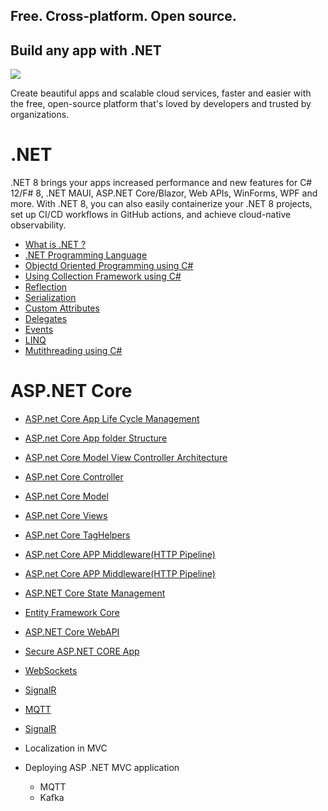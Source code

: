 

## Free. Cross-platform. Open source.
## Build any app with .NET
<img src="https://devblogs.microsoft.com/dotnet/wp-content/uploads/sites/10/2022/11/dotnet-platform2.png"/>

Create beautiful apps and scalable cloud services, faster and easier with the free, open-source platform that's loved by developers and trusted by organizations.

# .NET
.NET 8 brings your apps increased performance and new features for C# 12/F# 8, .NET MAUI, ASP.NET Core/Blazor, Web APIs, WinForms, WPF and more. With .NET 8, you can also easily containerize your .NET 8 projects, set up CI/CD workflows in GitHub actions, and achieve cloud-native observability.
- <a href="https://github.com/RaviTambade/.NET/blob/main/dotnet.md">What is .NET ?</a>
- <a href="https://github.com/RaviTambade/.NET/blob/main/CSharpLang.md">.NET Programming Language</a>
- <a href="https://github.com/RaviTambade/.NET/blob/main/oo.md">Objectd Oriented  Programming using C#</a>
- <a href="https://github.com/RaviTambade/.NET/blob/main/Collections.md">Using Collection Framework using C#</a>
- <a href="https://github.com/RaviTambade/.NET/blob/main/Reflection.md">Reflection</a>
- <a href="https://github.com/RaviTambade/.NET/blob/main/Serialization.md">Serialization</a>
- <a href="https://github.com/RaviTambade/.NET/blob/main/Attributes.md">Custom Attributes</a>
- <a href="https://github.com/RaviTambade/.NET/blob/main/delegate.md">Delegates</a>
- <a href="https://github.com/RaviTambade/.NET/blob/main/events.md">Events</a>
- <a href="https://github.com/RaviTambade/.NET/blob/main/LINQ.md">LINQ</a>
- <a href="https://github.com/RaviTambade/.NET/blob/main/multithreading.md">Mutithreading using C#</a>

# ASP.NET  Core

- <a href="https://github.com/RaviTambade/.NET/blob/main/AspnetCoreLifeCycle.md">ASP.net Core App Life Cycle Management</a>
- <a href="https://github.com/RaviTambade/.NET/blob/main/folderstructure.md">ASP.net Core App folder Structure</a>
- <a href="https://github.com/RaviTambade/.NET/blob/main/mvc.md">ASP.net Core Model View Controller Architecture</a>
- <a href="https://github.com/RaviTambade/.NET/blob/main/cotroler.md">ASP.net Core Controller</a>
- <a href="https://github.com/RaviTambade/.NET/blob/main/model.md">ASP.net Core Model</a>
- <a href="https://github.com/RaviTambade/.NET/blob/main/view.md">ASP.net Core Views</a>
- <a href="https://github.com/RaviTambade/.NET/blob/main/taghelper.md">ASP.net Core TagHelpers</a>

- <a href="https://github.com/RaviTambade/.NET/blob/main/taghelper.md">ASP.net Core APP Middleware(HTTP Pipeline)</a>
- <a href="https://github.com/RaviTambade/.NET/blob/main/MiddlewareAndRouting.md">ASP.net Core APP Middleware(HTTP Pipeline)</a>
- <a href="https://github.com/RaviTambade/.NET/blob/main/Statemgmt.md"> ASP.NET Core State Management</a>
- <a href="https://github.com/RaviTambade/.NET/blob/main/entityframeworkcore.md"> Entity Framework Core</a>
- <a href="https://github.com/RaviTambade/.NET/blob/main/entityframeworkcore.md"> ASP.NET Core WebAPI</a>
- <a href="https://github.com/RaviTambade/.NET/blob/main/entityframeworkcore.md"> Secure ASP.NET CORE App</a>
- <a href="https://github.com/RaviTambade/.NET/blob/main/websockets.md"> WebSockets</a>
- <a href="https://github.com/RaviTambade/.NET/blob/main/signalR.md"> SignalR</a>
- <a href="https://github.com/RaviTambade/.NET/blob/main/MQTT.md"> MQTT</a>
- <a href="https://github.com/RaviTambade/.NET/blob/main/signalR.md"> SignalR</a>

- Localization in MVC
- Deploying ASP .NET MVC application

   - MQTT
   - Kafka